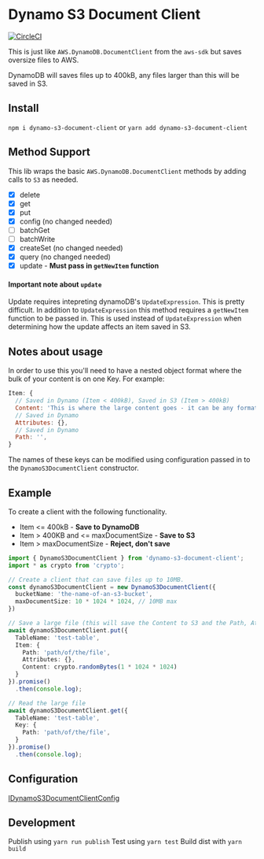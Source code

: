 # Dynamo S3 Document Client

[![CircleCI](https://circleci.com/gh/MrBlenny/dynamo-s3-document-client.svg?style=svg)](https://circleci.com/gh/MrBlenny/dynamo-s3-document-client)

This is just like `AWS.DynamoDB.DocumentClient` from the `aws-sdk` but saves oversize files to AWS. 

DynamoDB will saves files up to 400kB, any files larger than this will be saved in S3.

## Install
`npm i dynamo-s3-document-client` or `yarn add dynamo-s3-document-client`

## Method Support

This lib wraps the basic `AWS.DynamoDB.DocumentClient` methods by adding calls to `S3` as needed.

- [x] delete
- [x] get
- [x] put
- [x] config (no changed needed)
- [ ] batchGet
- [ ] batchWrite
- [x] createSet (no changed needed)
- [x] query (no changed needed)
- [x] update - **Must pass in `getNewItem` function**

#### Important note about `update`
Update requires intepreting dynamoDB's `UpdateExpression`. This is pretty difficult. In addition to `UpdateExpression` this method requires a `getNewItem` function to be passed in. This is used instead of `UpdateExpression` when determining how the update affects an item saved in S3.

## Notes about usage

In order to use this you'll need to have a nested object format where the bulk of your content is on one Key. For example:

```js
Item: {
  // Saved in Dynamo (Item < 400kB), Saved in S3 (Item > 400kB)
  Content: 'This is where the large content goes - it can be any format', 
  // Saved in Dynamo
  Attributes: {}, 
  // Saved in Dynamo
  Path: '', 
}
```

The names of these keys can be modified using configuration passed in to the `DynamoS3DocumentClient` constructor.

## Example

To create a client with the following functionality.
* Item <= 400kB - **Save to DynamoDB**
* Item > 400KB and <= maxDocumentSize - **Save to S3**
* Item > maxDocumentSize  - **Reject, don't save**

```ts
import { DynamoS3DocumentClient } from 'dynamo-s3-document-client';
import * as crypto from 'crypto';

// Create a client that can save files up to 10MB.
const dynamoS3DocumentClient = new DynamoS3DocumentClient({
  bucketName: 'the-name-of-an-s3-bucket',
  maxDocumentSize: 10 * 1024 * 1024, // 10MB max
})

// Save a large file (this will save the Content to S3 and the Path, Attributes to Dynamo)
await dynamoS3DocumentClient.put({
  TableName: 'test-table',
  Item: {
    Path: 'path/of/the/file',
    Attributes: {},
    Content: crypto.randomBytes(1 * 1024 * 1024)
  }
}).promise()
  .then(console.log);

// Read the large file
await dynamoS3DocumentClient.get({
  TableName: 'test-table',
  Key: {
    Path: 'path/of/the/file',
  }
}).promise()
  .then(console.log);

```

## Configuration
[IDynamoS3DocumentClientConfig](./src/DynamoS3DocumentClient.ts)

## Development

Publish using `yarn run publish`
Test using `yarn test`
Build dist with `yarn build`